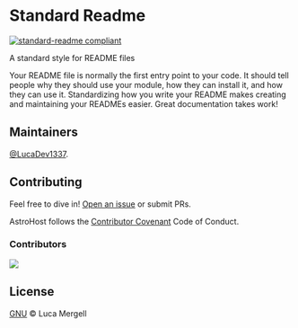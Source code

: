 # Standard Readme

[![standard-readme compliant](https://img.shields.io/badge/readme%20style-standard-brightgreen.svg?style=flat-square)](https://github.com/RichardLitt/standard-readme)

A standard style for README files

Your README file is normally the first entry point to your code. It should tell people why they should use your module, how they can install it, and how they can use it. Standardizing how you write your README makes creating and maintaining your READMEs easier. Great documentation takes work!

## Maintainers

[@LucaDev1337](https://github.com/Lucadev1337).

## Contributing

Feel free to dive in! [Open an issue](https://github.com/LucaDev1337/AstroHost/issues/new) or submit PRs.

AstroHost follows the [Contributor Covenant](http://contributor-covenant.org/version/1/3/0/) Code of Conduct.

### Contributors

<a href="https://github.com/lucadev1337/Astrohost/graphs/contributors"> <img src="https://contrib.rocks/image?repo=lucadev1337/Astrohost" /> </a>


## License

[GNU](LICENSE) © Luca Mergell
